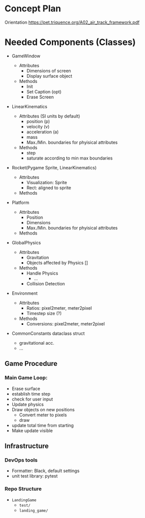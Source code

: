 # Concept Plan
Orientation https://pet.triquence.org/A02_air_track_framework.pdf

# Needed Components (Classes)
* GameWindow
  * Attributes
    * Dimensions of screen
    * Display surface object
  * Methods
    * Init
    * Set Caption (opt)
    * Erase Screen
  
* LinearKinematics
  * Attributes (SI units by default)
    * position (p)
    * velocity (v)
    * acceleration (a)
    * mass
    * Max./Min. boundaries for phyisical attributes
  * Methods
    * step
    * saturate according to min max boundaries

* Rocket(Pygame Sprite, LinearKinematics)
  * Attributes
    * Visualization: Sprite
    * Rect: aligned to sprite
  * Methods

* Platform
  * Attributes
    * Position
    * Dimensions
    * Max./Min. boundaries for phyisical attributes
  * Methods

* GlobalPhysics
  * Attributes
    * Gravitation
    * Objects affected by Physics []
  * Methods
    * Handle Physics
      * ...
    * Collision Detection

* Environment
    * Attributes
      * Ratios: pixel2meter, meter2pixel
      * Timestep size (?)
    * Methods
      * Conversions: pixel2meter, meter2pixel

* CommonConstants dataclass struct
  * gravitational acc.
  * ...


## Game Procedure 
### Main Game Loop:
* Erase surface
* establish time step
* check for user input
* Update physics
* Draw objects on new positions
  * Convert meter to pixels
  * draw
* update total time from starting
* Make update visible

## Infrastructure
### DevOps tools
* Formatter: Black, default settings
* unit test library: pytest
### Repo Structure
* `LandingGame`
  * `test/`
  * `landing_game/`


